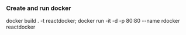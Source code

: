### Create and run docker
docker build . -t reactdocker;
docker run -it -d -p 80:80 --name rdocker reactdocker